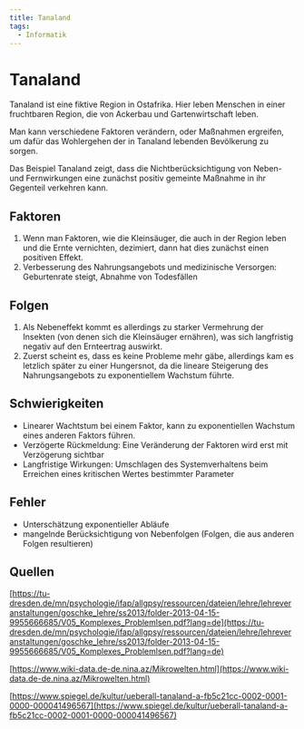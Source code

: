 ```yaml
---
title: Tanaland
tags:
  - Informatik
---
```


# Tanaland

Tanaland ist eine fiktive Region in Ostafrika. Hier leben Menschen in einer fruchtbaren Region, die von Ackerbau und Gartenwirtschaft leben. 

Man kann verschiedene Faktoren verändern, oder Maßnahmen ergreifen, um dafür das Wohlergehen der in Tanaland lebenden Bevölkerung zu sorgen.

Das Beispiel Tanaland zeigt, dass die Nichtberücksichtigung von Neben- und Fernwirkungen eine zunächst positiv gemeinte Maßnahme in ihr Gegenteil verkehren kann.

## Faktoren

1. Wenn man Faktoren, wie die Kleinsäuger, die auch in der Region leben und die Ernte vernichten, dezimiert, dann hat dies zunächst einen positiven Effekt.
2. Verbesserung des Nahrungsangebots und medizinische Versorgen: Geburtenrate steigt, Abnahme von Todesfällen

## Folgen

1. Als Nebeneffekt kommt es allerdings zu starker Vermehrung der Insekten (von denen sich die Kleinsäuger ernähren), was sich langfristig negativ auf den Ernteertrag auswirkt.
2. Zuerst scheint es, dass es keine Probleme mehr gäbe, allerdings kam es letzlich später zu einer Hungersnot, da die lineare Steigerung des Nahrungsangebots zu exponentiellem Wachstum führte.

## Schwierigkeiten

- Linearer Wachtstum bei einem Faktor, kann zu exponentiellen Wachstum eines anderen Faktors führen.
- Verzögerte Rückmeldung: Eine Veränderung der Faktoren wird erst mit Verzögerung sichtbar
- Langfristige Wirkungen: Umschlagen des Systemverhaltens beim Erreichen eines kritischen Wertes bestimmter Parameter

## Fehler

- Unterschätzung exponentieller Abläufe
- mangelnde Berücksichtigung von Nebenfolgen (Folgen, die aus anderen Folgen resultieren)

## Quellen

[https://tu-dresden.de/mn/psychologie/ifap/allgpsy/ressourcen/dateien/lehre/lehreveranstaltungen/goschke_lehre/ss2013/folder-2013-04-15-9955666685/V05_Komplexes_Problemlsen.pdf?lang=de](https://tu-dresden.de/mn/psychologie/ifap/allgpsy/ressourcen/dateien/lehre/lehreveranstaltungen/goschke_lehre/ss2013/folder-2013-04-15-9955666685/V05_Komplexes_Problemlsen.pdf?lang=de)

[https://www.wiki-data.de-de.nina.az/Mikrowelten.html](https://www.wiki-data.de-de.nina.az/Mikrowelten.html)

[https://www.spiegel.de/kultur/ueberall-tanaland-a-fb5c21cc-0002-0001-0000-000041496567](https://www.spiegel.de/kultur/ueberall-tanaland-a-fb5c21cc-0002-0001-0000-000041496567)